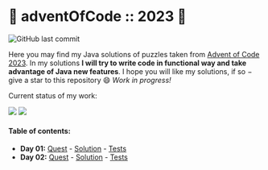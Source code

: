 
# 🎄 adventOfCode :: 2023 🎄

![GitHub last commit](https://img.shields.io/github/last-commit/joajar/AdventOfCode2023)

Here you may find my Java solutions of puzzles taken from [Advent of Code 2023](https://adventofcode.com/2023).
In my solutions **I will try to write code in functional way and take advantage of Java new features**.
I hope you will like my solutions, if so &minus; give a star to this repository :smile: _Work in progress!_

Current status of my work:

![](https://badgen.net/badge/01/%E2%98%85%E2%98%85/blue)
![](https://badgen.net/badge/02/%E2%98%85/blue)

#### Table of contents: ####

* **Day 01:** [Quest](https://adventofcode.com/2023/day/1) - [Solution](src/main/java/eu/joajar/aoc2023/solutions/Solution01.java) - [Tests](src/test/java/eu/joajar/aoc2023/solutions/Solution01Test.java)
* **Day 02:** [Quest](https://adventofcode.com/2023/day/2) - [Solution](src/main/java/eu/joajar/aoc2023/solutions/Solution02.java) - [Tests](src/test/java/eu/joajar/aoc2023/solutions/Solution02Test.java)



